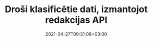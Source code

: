 ---
############################# Static ############################
layout: "product"
date: 2021-04-27T09:31:06+03:00
draft: false

product: "Redaction"
product_tag: "redaction"
platform: ".NET"
platform_tag: "net"

############################# Head ############################
head_title: "C# .NET Redakcijas API | Slēpt privāto tekstu no PDF Word Excel Attēli"
head_description: "Dokumenta redakcijas API priekš .NET. Redaktējiet, paslēpiet vai noņemiet sensitīvu saturu no PDF, Microsoft Word, Excel, prezentācijām un rastra attēliem."

############################# Header ############################
title: "Droši klasificētie dati, izmantojot redakcijas API"
description: "Redaktējiet, paslēpiet vai noņemiet sensitīvu saturu un metadatus no dokumentiem, darblapām, prezentācijām, PDF un rastra attēlu failiem, izmantojot .NET API."
button:
    enable: true

############################# SubMenu ############################
submenu:
    enable: true
    
    left:
        img_alt: "GroupDocs.Redaction for .NET"
        image: "https://www.groupdocs.cloud/templates/groupdocs/images/product-logos/groupdocs-redaction-net.png"
        product: "GroupDocs.Redaction"
        platform: ".NET"

    middle:
        button:
            # button loop
            - link: "#overview"
              text: "Pārskats"

            # button loop
            - link: "#features"
              text: "Features"

            # button loop
            - link: "#support"
              text: "Atbalsts"

            # button loop
            - link: "https://products.groupdocs.app/redaction"
              text: "Live Demo"

            # button loop
            - link: "https://purchase.groupdocs.com/pricing/redaction/net"
              text: "Cenu noteikšana"

    right:
        link_download: "https://downloads.groupdocs.com/redaction"
        link_learn: "https://docs.groupdocs.com/redaction/net/"
        link_buy: "https://purchase.groupdocs.com"

############################# Overview ############################
overview:
    enable: true
    content: |
      GroupDocs.Redaction for .NET ir API bibliotēka, kas palīdz izdzēst sensitīvus un klasificētus datus no dažādiem failu formātiem, piemēram, Microsoft Word, Excel, PowerPoint un PDF. Mūsu Redakcijas API viena formāta neatkarīgais interfeiss atbalsta dažādu veidu redakcijas, piemēram, teksta redakcijas, metadatu redakcijas, anotāciju redakcijas un tabulas dokumentu redakcijas. GroupDocs.Redaction for .NET API arī ļauj rediģēt ar paroli aizsargātus failus. Jums ir atļauts saglabāt dokumentu tā sākotnējā formātā, kā arī izveidot dezinficētu PDF dokumentu ar oriģinālllappušu rastra attēliem.
    tabs:
      enable: true
      
      ## TAB ONE ##
      tab_one:
        description: |
          Tālāk ir sniegts pārskats par GroupDocs.Redaction par .NET:
      
        right:
          enable: true
          icon: "fab fa-html5"
          title: "Pārskats"
          content: |
            * Realizēt tekstu
            * Reģēt metadatus
            * Realizēt anotāciju
            * Redakts tabulveida dokuments
            * Realizēt aizsargātus failus
            * Pielāgošana
      
      ## TAB TWO ##
      tab_two:
        description: |
          GroupDocs.Redaction .NET atbalsta šādus [dokumentu failu formātus](https://docs.groupdocs.com/redaction//supported-document-formats/) :net

        right:
          enable: true
          table:
            # table loop
            - title: "Realizēt tekstu, metadatus un komentārus"
              content: |
                * **Word**: DOC, DOCX, DOT, ODT, DOTX, DOCM, DOTM, RTF
                * **Excel**: XLS, XLSX, XLT, XLTX, XLSM, XLTM, CSV
                * **PowerPoint**: PPT, PPTX, PPS, PPSX, POTX, PPTM, PPSM, POTM
                * **Fiksēts izkārtojums**: PDF
                * **Rastra attēli**: JPG, BMP, PNG, GIF, TIFF

      ## TAB THREE ##
      tab_three:
        description: |
          GroupDocs.Redaction .NET atbalsta šādas operētājsistēmas, ietvarus un pakešu pārvaldniekus:
        
        left:
          enable: true
          table:
            # table loop
            - icon: "fab fa-windows"
              title: "Operētājsistēmas"
              content: |
                * Windows Desktop
                * Windows Server
                * Windows Azure
                * Linux

            # table loop
            - icon: "fas fa-code"
              title: "Atbalstītās sistēmas"
              content: |
                * .NET Framework 2.0 vai jaunāka versija
                * .NET Standard 2.0
                * .NET Core 2.0

        right:
          enable: true
          table:
            # table loop
            - icon: "fas fa-box"
              title: "Pakotnes pārvaldnieks"
              content: |
                * NuGet

            # table loop
            - icon: "fas fa-tools"
              title: "Attīstības vide"
              content: |
                * Microsoft Visual Studio
                * Xamarin.Android
                * Xamarin.IOS
                * Xamarin.Mac
                * MonoDevelop

############################# Features ############################
features:
    enable: true
    title: "GroupDocs.Redaction .NET funkcijām"

    feature:
      # feature loop
      - icon: "fas fa-copy"
        content: "Veiciet reģistrjutīgu meklēšanu precīzai frāžu redakcijas redakcijas veikšanai"

      # feature loop
      - icon: "fas fa-eye"
        content: "Krāsu lodziņa izmantošana, lai paslēptu redakcijas tekstu virknes aizstāšanas vietā"

      # feature loop
      - icon: "fas fa-bolt"
        content: "Atrodiet un rediģējiet jebkuru tekstu, izmantojot regulāro izteiksmju meklēšanu"
      
      # feature loop
      - icon: "fas fa-file-powerpoint"
        content: "Filtrēt visu vai jebkādu dokumenta klasificēto metadatu informācijas kombināciju"

      # feature loop
      - icon: "fas fa-code"
        content: "Ātri izdzēsiet pilnu metadatu informāciju par konkrētu dokumentu"

      # feature loop
      - icon: "fas fa-cloud"
        content: "Redakcijas tvēruma iestatīšana konkrētai darblapai un/vai kolonnai Excel"

      # feature loop
      - icon: "fas fa-remove-format"
        content: "Visu vai konkrētu komentāru un citu anotāciju noņemšana no dokumenta"

      # feature loop
      - icon: "fas fa-comment-slash"
        content: "Sensitīvu datu meklēšana un noņemšana no anotācijas teksta"

      # feature loop
      - icon: "fas fa-location-arrow"
        content: "Spēja strādāt ar saviem formātiem un redakcijas"

      # feature loop
      - icon: "fas fa-border-all"
        content: "Atbalsts rastra attēlu formātiem un attēlu reģionu redakcijām"

      # feature loop
      - icon: "fas fa-wrench"
        content: "Redakcijas kārtulu (politikas) kopas norādīšana XML failā"

      # feature loop
      - icon: "fas fa-columns"
        content: "Norādiet lappušu diapazonu un PDF atbilstības līmeni, konvertējot uz PDF"

      # feature loop
      - icon: "fas fa-file-word"
        content: "Rediģēt vai dzēst EXIF metadatus no attēlu failiem"

      # feature loop
      - icon: "fas fa-envelope"
        content: "Redakt iegultos attēlus iekšā PDF, Word & prezentācijas dokumentos"

      # feature loop
      - icon: "fas fa-print"
        content: "Redakcijas politikas saglabāšana XML failā"

    more_feature:
      # more_feature_loop
      - title: "Klasificēto datu rediģēšana, izmantojot vieglumu un kontroli"
        content: |
          GroupDocs.Redaction for .NET API piešķir jums pilnīgu kontroli pār to, kā vēlaties paslēpt vai dzēst svarīgo klasificēto informāciju no atbalstītā dokumenta. Lai izmantotu mūsu Redaction API ir diezgan vienkāršs un taisni uz priekšu.  

          Šajā piemērā mēs ielādējam atbalstītu dokumentu, rediģējam jebkuru tekstu, saskaņojot “2 ciparus, atstarpi vai neko, 2 ciparus, atstarpes un 6 ciparus” (piemēram, 12 34 567890) ar zilu krāsu lodziņu, izmantojot C#. Kad tas ir izdarīts, tas saglabā dokumentu sākotnējā formātā, pārdēvējot to ar pievienoto sufiksu “Redakts”:

          ```cs
          // Redaktora klases instances izveide
          using (Redactor redactor = new Redactor("sample.docx"))
          {
            // Lietot redakciju
            redactor.Apply(new RegexRedaction("\\d{2}\\s*\\d{2}[^\\d]*\\d{6}", new ReplacementOptions(System.Drawing.Color.Blue)));
            redactor.Save();
          }
          ```

############################# Support ############################
support:
    enable: true

############################# Solutions ############################
solutions:
    enable: true
    title: "GroupDocs.Redaction piedāvā dokumentu apskates API citām populārām izstrādes vidēm"

    solution:
        # solution loop
        - img_alt: "GroupDocs.Redaction for Java"
          image: "https://www.groupdocs.cloud/templates/groupdocs/images/product-logos/groupdocs-redaction-java.png"
          product: "GroupDocs.Redaction"
          platform: "Java"
          link: "/redaction/java/"

############################# Back to top ###############################
back_to_top:
  enable: true
---